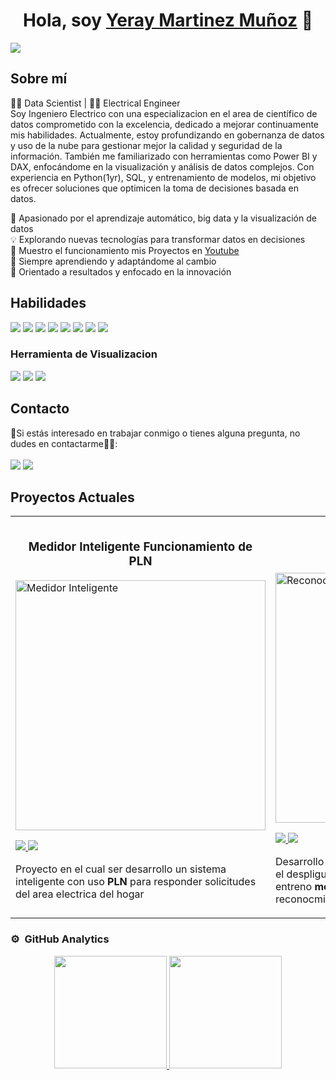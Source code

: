 <div align="center">
<h1 aling="center"> Hola, soy <a href="https://www.linkedin.com/in/yeray-martinez-a35444248/"> Yeray Martinez Muñoz</a> 👋</h1>
</div>
<img src="https://i.imgur.com/AE6eYxd.png">

## Sobre mí
👨‍💻 Data Scientist | 👷‍♂️ Electrical Engineer <br>
Soy Ingeniero Electrico con una especializacion en el area de científico de datos comprometido con la excelencia, dedicado a mejorar continuamente mis habilidades. Actualmente, estoy profundizando en gobernanza de datos y uso de la nube para gestionar mejor la calidad y seguridad de la información. También me familiarizado con herramientas como Power BI y DAX, enfocándome en la visualización y análisis de datos complejos. Con experiencia en Python(1yr), SQL, y entrenamiento de modelos, mi objetivo es ofrecer soluciones que optimicen la toma de decisiones basada en datos.<br>

🚀 Apasionado por el aprendizaje automático, big data y la visualización de datos<br>
💡 Explorando nuevas tecnologías para transformar datos en decisiones<br> 
🎥 Muestro el funcionamiento mis Proyectos en [Youtube](https://www.youtube.com/@YerayMartinez-r7u)<br>
🌱 Siempre aprendiendo y adaptándome al cambio  
🎯 Orientado a resultados y enfocado en la innovación<br>  

## Habilidades
![](https://img.shields.io/badge/Data%20Science-yellow?style=for-the-badge&logo=dataiku)
![](https://img.shields.io/badge/Python-green?style=for-the-badge&logo=python)
![](https://img.shields.io/badge/SQL-orange?style=for-the-badge&logo=sql)
![](https://img.shields.io/badge/Machine_Learning-brightgreen?style=for-the-badge&logo=scikit-learn)
![](https://img.shields.io/badge/tensorflow-yellow?style=for-the-badge&logo=tensorflow)
![](https://img.shields.io/badge/spacy-orange?style=for-the-badge&logo=spacy)
![](https://img.shields.io/badge/Excel-green?style=for-the-badge&logo=microsoftexcel)
![](https://img.shields.io/badge/DAX-lightgrey?style=for-the-badge&logo=powerbi)
### Herramienta de Visualizacion 
![](https://img.shields.io/badge/PowerBI-yellow?style=for-the-badge&logo=powerbi)
![](https://img.shields.io/badge/Seaborn-orange?style=for-the-badge&logo=seaborn)
![](https://img.shields.io/badge/Matplotlib-green?style=for-the-badge&logo=matplotlib)



## Contacto
📧Si estás interesado en trabajar conmigo o tienes alguna pregunta, no dudes en contactarme👨‍💻:<br><br>
![](https://img.shields.io/badge/Email-yeraym21m%40gmail.com-lightgrey?style=for-the-badge&logo=gmail)
![](https://img.shields.io/badge/Outlook-yerayM21M%40hotmail.com-lightgrey?style=for-the-badge&logo=hotmail)

## Proyectos Actuales
<table>
<tr>
<td width="50%">
<h3 align="center">Medidor Inteligente Funcionamiento de PLN</h3>
<div aling="center">
<a href="https://github.com/yerayM21/Medidor_inteligente_PLN" target="_blank"><img src="https://i.imgur.com/DaIxiAV.png" width="400" alt="Medidor Inteligente"</a>
<br>
<p>
<a href="https://github.com/yerayM21/Medidor_inteligente_PLN" target="_blank">
<img src="https://img.shields.io/badge/C%C3%93DIGO-black?style=for-the-badge&logo=github&logoColor=white">
</a>
<a href="https://www.youtube.com/watch?v=wIY9vvbs2KM&t=1s" target="_blank">
<img src="https://img.shields.io/badge/-Youtube-white?style=for-the-badge&color=red">
</a>
</p>
<p>Proyecto en el cual ser desarrollo un sistema inteligente con uso <strong> PLN </strong>para responder solicitudes del area electrica del hogar</p>
</div>

</td>

<td width="50%">
  <br>
<h3 align="center">Reconocimiento Facial</h3>
<div aling="center">
<a href="https://github.com/yerayM21/Face_Recognition" target="_blank"><img src="https://i.imgur.com/Jp3FB2d.png" width="400" alt="Reconocimiento Facial"</a>
<br>
<p aling="center">
<a href="https://github.com/yerayM21/Face_Recognition" target="_blank">
<img src="https://img.shields.io/badge/C%C3%93DIGO-black?style=for-the-badge&logo=github&logoColor=white">
</a>
<a href="https://www.youtube.com/watch?v=sTzS9YciNUI" target="_blank">
<img src="https://img.shields.io/badge/-Youtube-white?style=for-the-badge&color=red">
</a>
</p>
<p>Desarrollo un Interfaz Web con <strong> django </strong>, para facilitar el despligue de la imagen con el reconocmiento. se entreno <strong> modelos de clasificacion </strong> para el reconocmiento de rostros.</p>
</div>
</table>

### ⚙️ &nbsp;GitHub Analytics

<p align="center">
<a href="https://github.com/yerayM21">
  <img height="180em" src="https://github-readme-stats-eight-theta.vercel.app/api?username=yerayM21&show_icons=true&theme=algolia&include_all_commits=true&count_private=true"/>
  <img height="180em" src="https://github-readme-stats-eight-theta.vercel.app/api/top-langs/?username=yerayM21&layout=compact&langs_count=8&theme=algolia"/>
</a>
</p>

